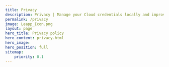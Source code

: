 ```yaml
---
title: Privacy
description: Privacy | Manage your Cloud credentials locally and improve your workflow with the only open-source desktop app you’ll ever need.
permalink: /privacy
image: Leapp_Icon.png
layout: page
hero_title: Privacy policy
hero_content: privacy.html
hero_image: 
hero_position: full
sitemap:
    priority: 0.1
---
```

